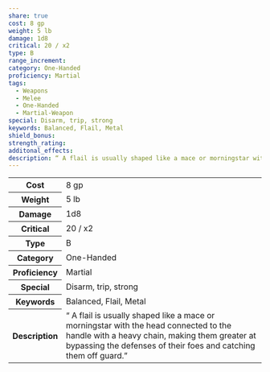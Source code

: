 ```yaml
---
share: true
cost: 8 gp
weight: 5 lb
damage: 1d8
critical: 20 / x2
type: B
range_increment: 
category: One-Handed
proficiency: Martial
tags:
  - Weapons
  - Melee
  - One-Handed
  - Martial-Weapon
special: Disarm, trip, strong
keywords: Balanced, Flail, Metal
shield_bonus: 
strength_rating: 
additonal_effects: 
description: “ A flail is usually shaped like a mace or morningstar with the head connected to the handle with a heavy chain, making them greater at bypassing the defenses of their foes and catching them off guard.”
---
```

<p><span dir="ltr" style="overflow-x: auto;"><table><tbody><tr><th dir="ltr">Cost</th><td dir="ltr">8 gp</td></tr><tr><th dir="ltr">Weight</th><td dir="ltr">5 lb</td></tr><tr><th dir="ltr">Damage</th><td dir="ltr">1d8</td></tr><tr><th dir="ltr">Critical</th><td dir="ltr">20 / x2</td></tr><tr><th dir="ltr">Type</th><td dir="ltr">B</td></tr><tr><th dir="ltr">Category</th><td dir="ltr">One-Handed</td></tr><tr><th dir="ltr">Proficiency</th><td dir="ltr">Martial</td></tr><tr><th dir="ltr">Special</th><td dir="ltr">Disarm, trip, strong</td></tr><tr><th dir="ltr">Keywords</th><td dir="ltr">Balanced, Flail, Metal</td></tr><tr><th dir="ltr">Description</th><td dir="ltr">“ A flail is usually shaped like a mace or morningstar with the head connected to the handle with a heavy chain, making them greater at bypassing the defenses of their foes and catching them off guard.”</td></tr></tbody></table></span></p>